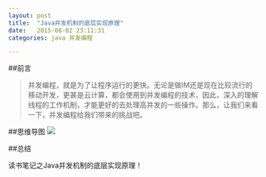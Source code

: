 ```yaml
---
layout: post
title:  "Java并发机制的底层实现原理"
date:   2015-08-02 23:11:31
categories: java 并发编程

---
```

##前言
> 并发编程，就是为了让程序运行的更快。无论是做IM还是现在比较流行的移动开发，更甚是云计算，都会使用到并发编程的技术，因此，深入的理解线程的工作机制，才能更好的去处理高并发的一些操作。那么，让我们来看一下，并发编程给我们带来的挑战吧。

##思维导图
![](http://7xt310.com2.z0.glb.clouddn.com/Java%E5%B9%B6%E5%8F%91%E6%9C%BA%E5%88%B6%E7%9A%84%E5%BA%95%E5%B1%82%E5%AE%9E%E7%8E%B0%E5%8E%9F%E7%90%86.jpg)


##总结

读书笔记之Java并发机制的底层实现原理！
